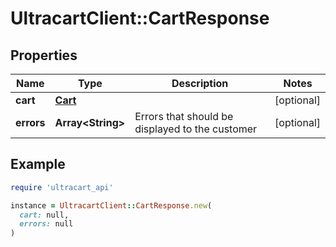 # UltracartClient::CartResponse

## Properties

| Name | Type | Description | Notes |
| ---- | ---- | ----------- | ----- |
| **cart** | [**Cart**](Cart.md) |  | [optional] |
| **errors** | **Array&lt;String&gt;** | Errors that should be displayed to the customer | [optional] |

## Example

```ruby
require 'ultracart_api'

instance = UltracartClient::CartResponse.new(
  cart: null,
  errors: null
)
```

